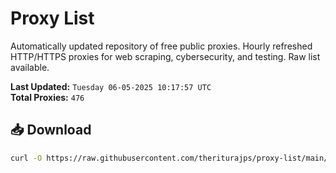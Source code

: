 # Proxy List

Automatically updated repository of free public proxies. Hourly refreshed HTTP/HTTPS proxies for web scraping, cybersecurity, and testing. Raw list available.

**Last Updated:** `Tuesday 06-05-2025 10:17:57 UTC`  
**Total Proxies:** `476`

## 📥 Download
```bash
curl -O https://raw.githubusercontent.com/theriturajps/proxy-list/main/proxies.txt
